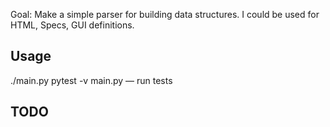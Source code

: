 Goal: Make a simple parser for building data structures. I could be used for
      HTML, Specs, GUI definitions.

Usage
-----
  ./main.py
  pytest -v main.py — run tests

TODO
----

